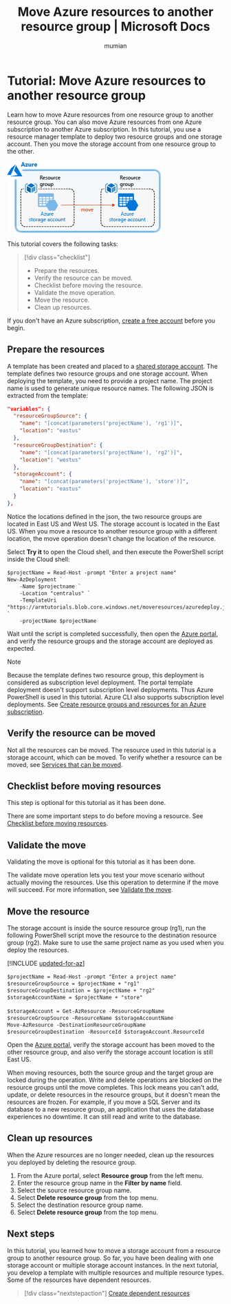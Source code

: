 ﻿---
title: Move Azure resources to another resource group | Microsoft Docs
description: Learn how to move Azure resources from one resource group to another resource group or from one subscription to another subscription.
services: azure-resource-manager
documentationcenter: ''
author: mumian
manager: dougeby
editor: tysonn

ms.service: azure-resource-manager
ms.workload: multiple
ms.tgt_pltfrm: na
ms.devlang: na
ms.date: 03/04/2019
ms.topic: tutorial
ms.author: jgao
---

# Tutorial: Move Azure resources to another resource group

Learn how to move Azure resources from one resource group to another resource group. You can also move Azure resources from one Azure subscription to another Azure subscription. In this tutorial, you use a resource manager template to deploy two resource groups and one storage account. Then you move the storage account from one resource group to the other.

![Azure Resource Manager move resources diagram](./media/resource-manager-tutorial-move-resources/resource-manager-template-move-resources.png)

This tutorial covers the following tasks:

> [!div class="checklist"]
> * Prepare the resources.
> * Verify the resource can be moved.
> * Checklist before moving the resource.
> * Validate the move operation.
> * Move the resource.
> * Clean up resources.

If you don't have an Azure subscription, [create a free account](https://azure.microsoft.com/free/) before you begin.

## Prepare the resources

A template has been created and placed to a [shared storage account](https://armtutorials.blob.core.windows.net/moveresources/azuredeploy.json). The template defines two resource groups and one storage account. When deploying the template, you need to provide a project name. The project name is used to generate unique resource names.  The following JSON is extracted from the template:

```json
"variables": {
  "resourceGroupSource": {
    "name": "[concat(parameters('projectName'), 'rg1')]",
    "location": "eastus"
  },
  "resourceGroupDestination": {
    "name": "[concat(parameters('projectName'), 'rg2')]",
    "location": "westus"      
  },
  "storageAccount": {
    "name": "[concat(parameters('projectName'), 'store')]",
    "location": "eastus"
  }
},
```

Notice the locations defined in the json, the two resource groups are located in East US and West US. The storage account is located in the East US. When you move a resource to another resource group with a different location, the move operation doesn't change the location of the resource.

Select **Try it** to open the Cloud shell, and then execute the PowerShell script inside the Cloud shell:

```azurepowershell-interactive
$projectName = Read-Host -prompt "Enter a project name"
New-AzDeployment `
    -Name $projectname `
    -Location "centralus" `
    -TemplateUri "https://armtutorials.blob.core.windows.net/moveresources/azuredeploy.json" `
    -projectName $projectName
```

Wait until the script is completed successfully, then open the [Azure portal](https://portal.azure.com), and verify the resource groups and the storage account are deployed as expected.

> [!NOTE]
> Because the template defines two resource group, this deployment is considered as subscription level deployment. The portal template deployment doesn't support subscription level deployments. Thus Azure PowerShell is used in this tutorial. Azure CLI also supports subscription level deployments. See [Create resource groups and resources for an Azure subscription](./deploy-to-subscription.md).

## Verify the resource can be moved

Not all the resources can be moved. The resource used in this tutorial is a storage account, which can be moved. To verify whether a resource can be moved, see [Services that can be moved](./resource-group-move-resources.md#services-that-can-be-moved).

## Checklist before moving resources

This step is optional for this tutorial as it has been done.

There are some important steps to do before moving a resource. See [Checklist before moving resources](./resource-group-move-resources.md#checklist-before-moving-resources).

## Validate the move

Validating the move is optional for this tutorial as it has been done.

The validate move operation lets you test your move scenario without actually moving the resources. Use this operation to determine if the move will succeed. For more information, see [Validate the move](./resource-group-move-resources.md#validate-move).

## Move the resource

The storage account is inside the source resource group (rg1), run the following PowerShell script move the resource to the destination resource group (rg2). Make sure to use the same project name as you used when you deploy the resources.

[!INCLUDE [updated-for-az](../../includes/updated-for-az.md)]

```azurepowershell-interactive
$projectName = Read-Host -prompt "Enter a project name"
$resourceGroupSource = $projectName + "rg1"
$resourceGroupDestination = $projectName + "rg2"
$storageAccountName = $projectName + "store"

$storageAccount = Get-AzResource -ResourceGroupName $resourceGroupSource -ResourceName $storageAccountName
Move-AzResource -DestinationResourceGroupName $resourceGroupDestination -ResourceId $storageAccount.ResourceId
```

Open the [Azure portal](https://portal.azure.com), verify the storage account has been moved to the other resource group, and also verify the storage account location is still East US.

When moving resources, both the source group and the target group are locked during the operation. Write and delete operations are blocked on the resource groups until the move completes. This lock means you can't add, update, or delete resources in the resource groups, but it doesn't mean the resources are frozen. For example, if you move a SQL Server and its database to a new resource group, an application that uses the database experiences no downtime. It can still read and write to the database.

## Clean up resources

When the Azure resources are no longer needed, clean up the resources you deployed by deleting the resource group.

1. From the Azure portal, select **Resource group** from the left menu.
2. Enter the resource group name in the **Filter by name** field.
3. Select the source resource group name.  
4. Select **Delete resource group** from the top menu.
5. Select the destination resource group name.  
6. Select **Delete resource group** from the top menu.

## Next steps

In this tutorial, you learned how to move a storage account from a resource group to another resource group. So far, you have been dealing with one storage account or multiple storage account instances. In the next tutorial, you develop a template with multiple resources and multiple resource types. Some of the resources have dependent resources.

> [!div class="nextstepaction"]
> [Create dependent resources](./resource-manager-tutorial-create-templates-with-dependent-resources.md)
